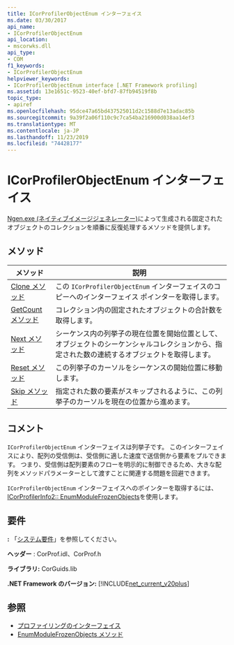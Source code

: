 ```yaml
---
title: ICorProfilerObjectEnum インターフェイス
ms.date: 03/30/2017
api_name:
- ICorProfilerObjectEnum
api_location:
- mscorwks.dll
api_type:
- COM
f1_keywords:
- ICorProfilerObjectEnum
helpviewer_keywords:
- ICorProfilerObjectEnum interface [.NET Framework profiling]
ms.assetid: 13e1651c-9523-40ef-bfd7-87fb94519f8b
topic_type:
- apiref
ms.openlocfilehash: 95dce47a65bd437525011d2c1588d7e13adac85b
ms.sourcegitcommit: 9a39f2a06f110c9c7ca54ba216900d038aa14ef3
ms.translationtype: MT
ms.contentlocale: ja-JP
ms.lasthandoff: 11/23/2019
ms.locfileid: "74428177"
---
```

# <a name="icorprofilerobjectenum-interface"></a>ICorProfilerObjectEnum インターフェイス
[Ngen.exe (ネイティブイメージジェネレーター)](../../../../docs/framework/tools/ngen-exe-native-image-generator.md)によって生成される固定されたオブジェクトのコレクションを順番に反復処理するメソッドを提供します。  
  
## <a name="methods"></a>メソッド  
  
|メソッド|説明|  
|------------|-----------------|  
|[Clone メソッド](../../../../docs/framework/unmanaged-api/profiling/icorprofilerobjectenum-clone-method.md)|この `ICorProfilerObjectEnum` インターフェイスのコピーへのインターフェイス ポインターを取得します。|  
|[GetCount メソッド](../../../../docs/framework/unmanaged-api/profiling/icorprofilerobjectenum-getcount-method.md)|コレクション内の固定されたオブジェクトの合計数を取得します。|  
|[Next メソッド](../../../../docs/framework/unmanaged-api/profiling/icorprofilerobjectenum-next-method.md)|シーケンス内の列挙子の現在位置を開始位置として、オブジェクトのシーケンシャルコレクションから、指定された数の連続するオブジェクトを取得します。|  
|[Reset メソッド](../../../../docs/framework/unmanaged-api/profiling/icorprofilerobjectenum-reset-method.md)|この列挙子のカーソルをシーケンスの開始位置に移動します。|  
|[Skip メソッド](../../../../docs/framework/unmanaged-api/profiling/icorprofilerobjectenum-skip-method.md)|指定された数の要素がスキップされるように、この列挙子のカーソルを現在の位置から進めます。|  
  
## <a name="remarks"></a>コメント  
 `ICorProfilerObjectEnum` インターフェイスは列挙子です。 このインターフェイスにより、配列の受信側は、受信側に適した速度で送信側から要素をプルできます。 つまり、受信側は配列要素のフローを明示的に制御できるため、大きな配列をメソッドパラメーターとして渡すことに関連する問題を回避できます。  
  
 `ICorProfilerObjectEnum` インターフェイスへのポインターを取得するには、 [ICorProfilerInfo2:: EnumModuleFrozenObjects](../../../../docs/framework/unmanaged-api/profiling/icorprofilerinfo2-enummodulefrozenobjects-method.md)を使用します。  
  
## <a name="requirements"></a>要件  
 **:** 「[システム要件](../../../../docs/framework/get-started/system-requirements.md)」を参照してください。  
  
 **ヘッダー** : CorProf.idl、CorProf.h  
  
 **ライブラリ:** CorGuids.lib  
  
 **.NET Framework のバージョン:** [!INCLUDE[net_current_v20plus](../../../../includes/net-current-v20plus-md.md)]  
  
## <a name="see-also"></a>参照

- [プロファイリングのインターフェイス](../../../../docs/framework/unmanaged-api/profiling/profiling-interfaces.md)
- [EnumModuleFrozenObjects メソッド](../../../../docs/framework/unmanaged-api/profiling/icorprofilerinfo2-enummodulefrozenobjects-method.md)
